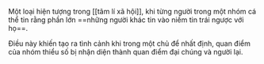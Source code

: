 Một loại hiện tượng trong [[tâm lí xã hội]], khi từng người trong một nhóm cá thể tin rằng  phần lớn ==những người khác tin vào niềm tin trái ngược với họ==. 

Điều này khiến tạo ra tình cảnh khi trong một chủ để nhất định, quan điểm của nhóm thiểu số bị nhận diện thành quan điểm đại chúng và người lại.